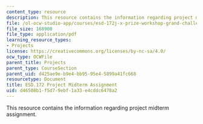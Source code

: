 ```yaml
---
content_type: resource
description: This resource contains the information regarding project midterm assignment.
file: /ol-ocw-studio-app/courses/esd-172j-x-prize-workshop-grand-challenges-in-energy-fall-2009/d46508b1f5d79ebf1a33e4cddc6478a2_MITESD_172JF09_proj_mid.pdf
file_size: 168900
file_type: application/pdf
learning_resource_types:
- Projects
license: https://creativecommons.org/licenses/by-nc-sa/4.0/
ocw_type: OCWFile
parent_title: Projects
parent_type: CourseSection
parent_uid: d425ae9e-b9e4-bb95-95e4-5899a41fc668
resourcetype: Document
title: ESD.172 Project Midterm Assignment
uid: d46508b1-f5d7-9ebf-1a33-e4cddc6478a2
---
```

This resource contains the information regarding project midterm assignment.